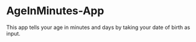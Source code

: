 # AgeInMinutes-App
This app tells your age in minutes and days by taking your date of birth as input.
